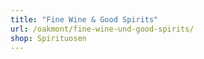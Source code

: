 ```yaml
---
title: "Fine Wine & Good Spirits"
url: /oakmont/fine-wine-und-good-spirits/
shop: Spirituosen
---
```

